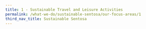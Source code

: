 ```yaml
---
title: 1 - Sustainable Travel and Leisure Activities
permalink: /what-we-do/sustainable-sentosa/our-focus-areas/1
third_nav_title: Sustainable Sentosa
---
```

